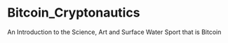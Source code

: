 # Bitcoin_Cryptonautics
An Introduction to the Science, Art and Surface Water Sport that is Bitcoin
